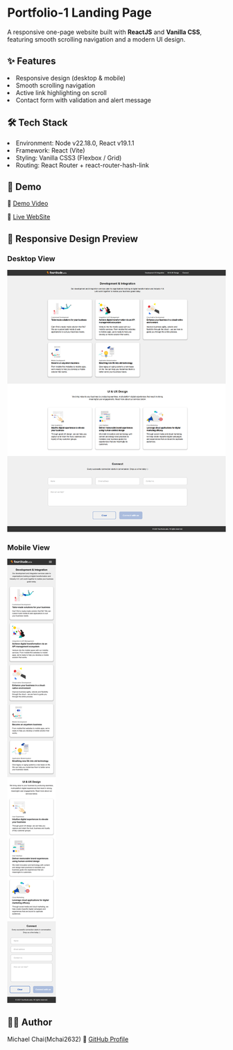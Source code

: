 # Portfolio-1 Landing Page

A responsive one-page website built with <strong>ReactJS</strong> and <strong>Vanilla CSS</strong>, featuring smooth scrolling navigation and a modern UI design.

## ✨ Features

<li>Responsive design (desktop & mobile)

<li>Smooth scrolling navigation

<li>Active link highlighting on scroll

<li>Contact form with validation and alert message

## 🛠️ Tech Stack

<li>Environment: Node v22.18.0, React v19.1.1

<li>Framework: React (Vite)

<li>Styling: Vanilla CSS3 (Flexbox / Grid)

<li>Routing: React Router + react-router-hash-link

## 🚀 Demo

🎥 [Demo Video](https://youtu.be/eK_rVsFUJgA)

🔗 [Live WebSite](https://mchai2632.github.io/portfolio1-landing-page/)

## 📱 Responsive Design Preview

### Desktop View

![Desktop View](./screenshots/desktop.png)

### Mobile View

![Mobile View](./screenshots/mobile.png)

## 👨‍💻 Author

Michael Chai(Mchai2632)
🔗 [GitHub Profile](https://github.com/Mchai2632)
